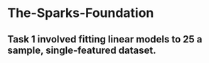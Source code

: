 # The-Sparks-Foundation

## Task 1 involved fitting linear models to 25 a sample, single-featured dataset.
